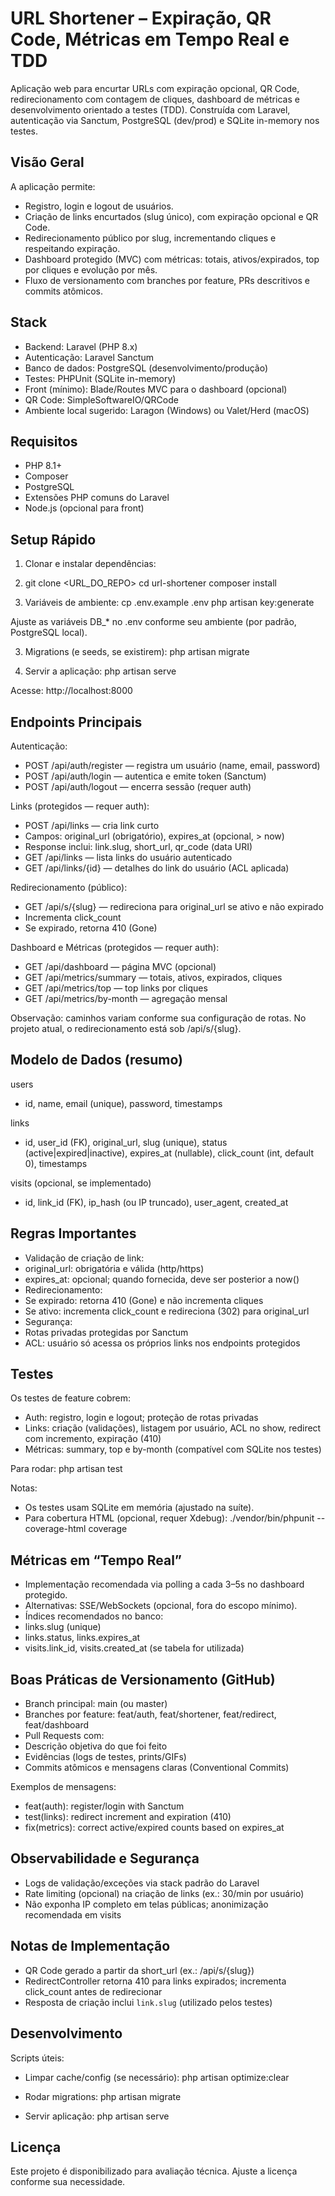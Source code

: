 # URL Shortener – Expiração, QR Code, Métricas em Tempo Real e TDD

Aplicação web para encurtar URLs com expiração opcional, QR Code, redirecionamento com contagem de cliques, dashboard de métricas e desenvolvimento orientado a testes (TDD). Construída com Laravel, autenticação via Sanctum, PostgreSQL (dev/prod) e SQLite in-memory nos testes.

## Visão Geral

A aplicação permite:
- Registro, login e logout de usuários.
- Criação de links encurtados (slug único), com expiração opcional e QR Code.
- Redirecionamento público por slug, incrementando cliques e respeitando expiração.
- Dashboard protegido (MVC) com métricas: totais, ativos/expirados, top por cliques e evolução por mês.
- Fluxo de versionamento com branches por feature, PRs descritivos e commits atômicos.

## Stack

- Backend: Laravel (PHP 8.x)
- Autenticação: Laravel Sanctum
- Banco de dados: PostgreSQL (desenvolvimento/produção)
- Testes: PHPUnit (SQLite in-memory)
- Front (mínimo): Blade/Routes MVC para o dashboard (opcional)
- QR Code: SimpleSoftwareIO/QRCode
- Ambiente local sugerido: Laragon (Windows) ou Valet/Herd (macOS)

## Requisitos

- PHP 8.1+
- Composer
- PostgreSQL
- Extensões PHP comuns do Laravel
- Node.js (opcional para front)

## Setup Rápido

1. Clonar e instalar dependências:
2. git clone <URL_DO_REPO>
cd url-shortener
composer install

2. Variáveis de ambiente:
cp .env.example .env
php artisan key:generate

Ajuste as variáveis DB_* no .env conforme seu ambiente (por padrão, PostgreSQL local).

3. Migrations (e seeds, se existirem):
php artisan migrate


4. Servir a aplicação:
php artisan serve

Acesse: http://localhost:8000

## Endpoints Principais

Autenticação:
- POST /api/auth/register — registra um usuário (name, email, password)
- POST /api/auth/login — autentica e emite token (Sanctum)
- POST /api/auth/logout — encerra sessão (requer auth)

Links (protegidos — requer auth):
- POST /api/links — cria link curto
- Campos: original_url (obrigatório), expires_at (opcional, > now)
- Response inclui: link.slug, short_url, qr_code (data URI)
- GET /api/links — lista links do usuário autenticado
- GET /api/links/{id} — detalhes do link do usuário (ACL aplicada)

Redirecionamento (público):
- GET /api/s/{slug} — redireciona para original_url se ativo e não expirado
- Incrementa click_count
- Se expirado, retorna 410 (Gone)

Dashboard e Métricas (protegidos — requer auth):
- GET /api/dashboard — página MVC (opcional)
- GET /api/metrics/summary — totais, ativos, expirados, cliques
- GET /api/metrics/top — top links por cliques
- GET /api/metrics/by-month — agregação mensal

Observação: caminhos variam conforme sua configuração de rotas. No projeto atual, o redirecionamento está sob /api/s/{slug}.

## Modelo de Dados (resumo)

users
- id, name, email (unique), password, timestamps

links
- id, user_id (FK), original_url, slug (unique), status (active|expired|inactive), expires_at (nullable), click_count (int, default 0), timestamps

visits (opcional, se implementado)
- id, link_id (FK), ip_hash (ou IP truncado), user_agent, created_at

## Regras Importantes

- Validação de criação de link:
- original_url: obrigatória e válida (http/https)
- expires_at: opcional; quando fornecida, deve ser posterior a now()
- Redirecionamento:
- Se expirado: retorna 410 (Gone) e não incrementa cliques
- Se ativo: incrementa click_count e redireciona (302) para original_url
- Segurança:
- Rotas privadas protegidas por Sanctum
- ACL: usuário só acessa os próprios links nos endpoints protegidos

## Testes

Os testes de feature cobrem:
- Auth: registro, login e logout; proteção de rotas privadas
- Links: criação (validações), listagem por usuário, ACL no show, redirect com incremento, expiração (410)
- Métricas: summary, top e by-month (compatível com SQLite nos testes)

Para rodar:
php artisan test


Notas:
- Os testes usam SQLite em memória (ajustado na suíte).
- Para cobertura HTML (opcional, requer Xdebug):
./vendor/bin/phpunit --coverage-html coverage


## Métricas em “Tempo Real”

- Implementação recomendada via polling a cada 3–5s no dashboard protegido.
- Alternativas: SSE/WebSockets (opcional, fora do escopo mínimo).
- Índices recomendados no banco:
- links.slug (unique)
- links.status, links.expires_at
- visits.link_id, visits.created_at (se tabela for utilizada)

## Boas Práticas de Versionamento (GitHub)

- Branch principal: main (ou master)
- Branches por feature: feat/auth, feat/shortener, feat/redirect, feat/dashboard
- Pull Requests com:
- Descrição objetiva do que foi feito
- Evidências (logs de testes, prints/GIFs)
- Commits atômicos e mensagens claras (Conventional Commits)

Exemplos de mensagens:
- feat(auth): register/login with Sanctum
- test(links): redirect increment and expiration (410)
- fix(metrics): correct active/expired counts based on expires_at

## Observabilidade e Segurança

- Logs de validação/exceções via stack padrão do Laravel
- Rate limiting (opcional) na criação de links (ex.: 30/min por usuário)
- Não exponha IP completo em telas públicas; anonimização recomendada em visits

## Notas de Implementação

- QR Code gerado a partir da short_url (ex.: /api/s/{slug})
- RedirectController retorna 410 para links expirados; incrementa click_count antes de redirecionar
- Resposta de criação inclui `link.slug` (utilizado pelos testes)

## Desenvolvimento

Scripts úteis:
- Limpar cache/config (se necessário):
php artisan optimize:clear

- Rodar migrations:
php artisan migrate

- Servir aplicação:
php artisan serve


## Licença

Este projeto é disponibilizado para avaliação técnica. Ajuste a licença conforme sua necessidade.
